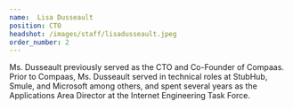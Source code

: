 ```yaml
---
name:  Lisa Dusseault
position: CTO
headshot: /images/staff/lisadusseault.jpeg
order_number: 2
---
```

Ms. Dusseault previously served as the CTO and Co-Founder of Compaas. Prior to Compaas, Ms. Dusseault served in technical roles at StubHub, Smule, and Microsoft among others, and spent several years as the Applications Area Director at the Internet Engineering Task Force.